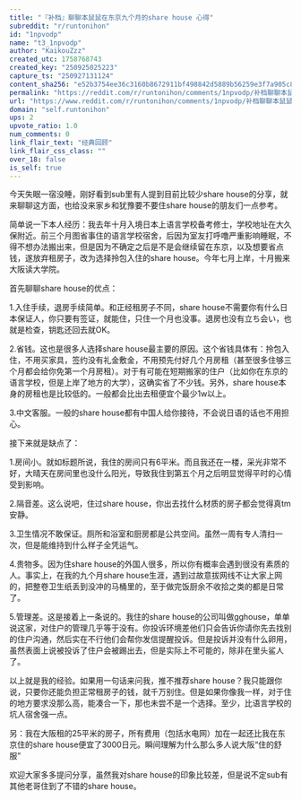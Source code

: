 ```yaml
---
title: "『补档』聊聊本鼠鼠在东京九个月的share house 心得"
subreddit: "r/runtonihon"
id: "1npvodp"
name: "t3_1npvodp"
author: "KaikouZzz"
created_utc: 1758768743
created_key: "250925025223"
capture_ts: "250927131124"
content_sha256: "e52b3754ee36c3160b8672911bf498842d5889b56259e3f7a905c8220acf7a54"
permalink: "https://reddit.com/r/runtonihon/comments/1npvodp/补档聊聊本鼠鼠在东京九个月的share_house_心得/"
url: "https://www.reddit.com/r/runtonihon/comments/1npvodp/补档聊聊本鼠鼠在东京九个月的share_house_心得/"
domain: "self.runtonihon"
ups: 2
upvote_ratio: 1.0
num_comments: 0
link_flair_text: "经典回顾"
link_flair_css_class: ""
over_18: false
is_self: true
---
```


今天失眠一宿没睡，刚好看到sub里有人提到目前比较少share
house的分享，就来聊聊这方面，也给没来家乡和犹豫要不要住share
house的朋友们一点参考。

简单说一下本人经历：我去年十月入境日本上语言学校备考修士，学校地址在大久保附近。前三个月图省事住的语言学校宿舍，后因为室友打呼噜严重影响睡眠，不得不想办法搬出来，但是因为不确定之后是不是会继续留在东京，以及想要省点钱，遂放弃租房子，改为选择拎包入住的share
house。今年七月上岸，十月搬来大阪读大学院。

首先聊聊share house的优点：

1.入住手续，退房手续简单。和正经租房子不同，share
house不需要你有什么日本保证人，你只要有签证，就能住，只住一个月也没事。退房也没有立ち会い，也就是检查，钥匙还回去就OK。

2.省钱。这也是很多人选择share
house最主要的原因。这个省钱具体有：拎包入住，不用买家具，签约没有礼金敷金，不用预先付好几个月房租（甚至很多住够三个月都会给你免第一个月房租）。对于有可能在短期搬家的住户（比如你在东京的语言学校，但是上岸了地方的大学），这确实省了不少钱。另外，share
house本身的房租也是比较低的。一般都会比出去租便宜个最少1w以上。

3.中文客服。一般的share
house都有中国人给你接待，不会说日语的话也不用担心。

接下来就是缺点了：

1.房间小。就如标题所说，我住的房间只有6平米。而且我还在一楼，采光非常不好，大晴天在房间里也没什么阳光，导致我住到第五个月之后明显觉得平时的心情受到影响。

2.隔音差。这么说吧，住过share
house，你出去找什么材质的房子都会觉得真tm安静。

3.卫生情况不敢保证。厕所和浴室和厨房都是公共空间。虽然一周有专人清扫一次，但是能维持到什么样子全凭运气。

4.贵物多。因为住share
house的外国人很多，所以你有概率会遇到很没有素质的人。事实上，在我的九个月share
house生涯，遇到过故意拔网线不让大家上网的，把整卷卫生纸丢到没冲的马桶里的，至于做完饭厨余不收拾之类的都是日常了。

5.管理差。这是接着上一条说的。我住的share
house的公司叫做gghouse，单单说这家，对住户的管理几乎等于没有。你投诉环境差他们只会告诉你请你先去找别的住户沟通，然后实在不行他们会帮你发信提醒投诉。但是投诉并没有什么卵用，虽然表面上说被投诉了住户会被踢出去，但是实际上不可能的，除非在里头鲨人了。

以上就是我的经验。如果用一句话来问我，推不推荐share
house？我只能跟你说，只要你还能负担正常租房子的钱，就千万别住。但是如果你像我一样，对于住的地方要求没那么高，能凑合一下，那也未尝不是一个选择。至少，比语言学校的坑人宿舍强一点。

另：我在大阪租的25平米的房子，所有费用（包括水电网）加在一起还比我在东京住的share
house便宜了3000日元。瞬间理解为什么那么多人说大阪“住的舒服”

欢迎大家多多提问分享，虽然我对share
house的印象比较差，但是说不定sub有其他老哥住到了不错的share house。
